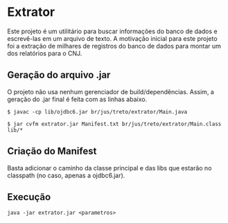 # Extrator

Este projeto é um utilitário para buscar informações do banco de dados e escrevê-las em um arquivo de texto. A motivação inicial para este projeto foi a extração de milhares de registros do banco de dados para montar um dos relatórios para o CNJ.


## Geração do arquivo .jar

O projeto não usa nenhum gerenciador de build/dependências. Assim, a geração do .jar final é feita com as linhas abaixo.

``$ javac -cp lib/ojdbc6.jar br/jus/treto/extrator/Main.java``

``$ jar cvfm extrator.jar Manifest.txt br/jus/treto/extrator/Main.class lib/*``

## Criação do Manifest

Basta adicionar o caminho da classe principal e das libs que estarão no classpath (no caso, apenas a ojdbc6.jar).

## Execução

``java -jar extrator.jar <parametros>``
